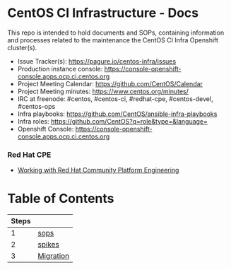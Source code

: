 # CentOS CI Infrastructure - Docs
This repo is intended to hold documents and SOPs, containing information and processes related to the maintenance the CentOS CI Infra Openshift cluster(s).

- Issue Tracker(s): https://pagure.io/centos-infra/issues
- Production instance console: https://console-openshift-console.apps.ocp.ci.centos.org
- Project Meeting Calendar: https://github.com/CentOS/Calendar
- Project Meeting minutes: https://www.centos.org/minutes/
- IRC at freenode: #centos, #centos-ci, #redhat-cpe, #centos-devel, #centos-ops
- Infra playbooks: https://github.com/CentOS/ansible-infra-playbooks
- Infra roles: https://github.com/CentOS?q=role&type=&language=
- Openshift Console: https://console-openshift-console.apps.ocp.ci.centos.org


### Red Hat CPE

- [Working with Red Hat Community Platform Engineering](https://docs.fedoraproject.org/en-US/cpe/day_to_day_centos/)


# Table of Contents

|Steps||
|---|---|
|1|[sops](/sops/README.md)|
|2|[spikes](/spikes/README.md)|
|3|[Migration](/sops/migration/README.md/)
